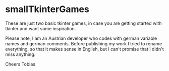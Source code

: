 # smallTkinterGames


These are just two basic tkinter games, in case you are getting started with tkinter and want some inspiration.

Please note, I am an Austrian developer who codes with german variable names and german comments. Before publishing my work I tried to rename everything, so that it makes sense in English, but I can't promise that I didn't miss anything.

Cheers Tobias
